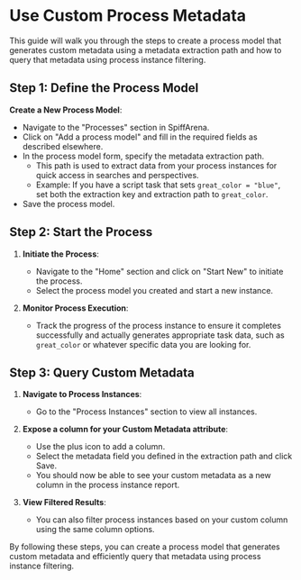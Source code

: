 # Use Custom Process Metadata

This guide will walk you through the steps to create a process model that generates custom metadata using a metadata extraction path and how to query that metadata using process instance filtering.

## Step 1: Define the Process Model

**Create a New Process Model**:

- Navigate to the "Processes" section in SpiffArena.
- Click on "Add a process model" and fill in the required fields as described elsewhere.
- In the process model form, specify the metadata extraction path.
  - This path is used to extract data from your process instances for quick access in searches and perspectives.
  - Example: If you have a script task that sets `great_color = "blue"`, set both the extraction key and extraction path to `great_color`.
- Save the process model.

## Step 2: Start the Process

1. **Initiate the Process**:

   - Navigate to the "Home" section and click on "Start New" to initiate the process.
   - Select the process model you created and start a new instance.

2. **Monitor Process Execution**:
   - Track the progress of the process instance to ensure it completes successfully and actually generates appropriate task data, such as `great_color` or whatever specific data you are looking for.

## Step 3: Query Custom Metadata

1. **Navigate to Process Instances**:

   - Go to the "Process Instances" section to view all instances.

2. **Expose a column for your Custom Metadata attribute**:

   - Use the plus icon to add a column.
   - Select the metadata field you defined in the extraction path and click Save.
   - You should now be able to see your custom metadata as a new column in the process instance report.

3. **View Filtered Results**:
   - You can also filter process instances based on your custom column using the same column options.

By following these steps, you can create a process model that generates custom metadata and efficiently query that metadata using process instance filtering.
